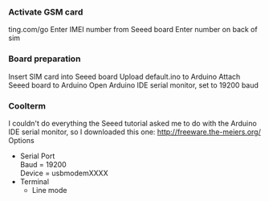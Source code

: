 ### Activate GSM card

ting.com/go
Enter IMEI number from Seeed board
Enter number on back of sim

### Board preparation

Insert SIM card into Seeed board
Upload default.ino to Arduino
Attach Seeed board to Arduino
Open Arduino IDE serial monitor, set to 19200 baud

### Coolterm

I couldn't do everything the Seeed tutorial asked me to do with the
Arduino IDE serial monitor, so I downloaded this one:
http://freeware.the-meiers.org/  
Options  
* Serial Port  
Baud = 19200  
Device = usbmodemXXXX  
* Terminal  
  * Line mode 
